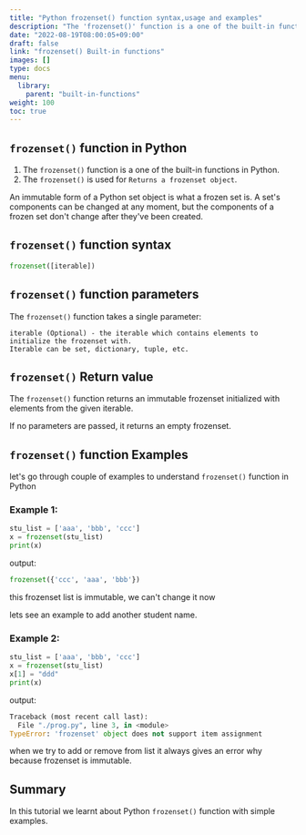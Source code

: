 ```yaml
---
title: "Python frozenset() function syntax,usage and examples"
description: "The 'frozenset()' function is a one of the built-in functions in Python "
date: "2022-08-19T08:00:05+09:00"
draft: false
link: "frozenset() Built-in functions"
images: []
type: docs
menu:
  library:
    parent: "built-in-functions"
weight: 100
toc: true
---
```


## `frozenset()` function in Python

1. The `frozenset()` function is a one of the built-in functions in Python.
2. The `frozenset()` is used for `Returns a frozenset object`.

An immutable form of a Python set object is what a frozen set is.
A set's components can be changed at any moment, but the components of a frozen set don't change after they've been created. 


## `frozenset()` function syntax

```Python
frozenset([iterable])
```
## `frozenset()` function parameters

The `frozenset()` function takes a single parameter:

    iterable (Optional) - the iterable which contains elements to initialize the frozenset with.
    Iterable can be set, dictionary, tuple, etc.

## `frozenset()` Return value 

The `frozenset()` function returns an immutable frozenset initialized with elements from the given iterable.

If no parameters are passed, it returns an empty frozenset.

## `frozenset()` function Examples

let's go through couple of examples to understand `frozenset()` function in Python

### Example 1:

```Python
stu_list = ['aaa', 'bbb', 'ccc']
x = frozenset(stu_list)
print(x)
```
output:

```Python
frozenset({'ccc', 'aaa', 'bbb'})
```
this frozenset list is immutable, we can't change it now 

lets see an example to add another student name.

### Example 2:

```Python
stu_list = ['aaa', 'bbb', 'ccc']
x = frozenset(stu_list)
x[1] = "ddd"
print(x)
```
output:

```Python
Traceback (most recent call last):
  File "./prog.py", line 3, in <module>
TypeError: 'frozenset' object does not support item assignment
```
when we try to add or remove from list it always gives an error why because frozenset is immutable.

## Summary
In this tutorial we learnt about Python `frozenset()` function with simple examples.
